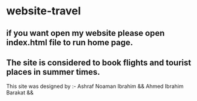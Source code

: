 # website-travel

if you want open my website please open index.html file to run home page.
--------------------------------------------------------
The site is considered to book flights and tourist places in summer times.
--------------------------------------------------------
This site was designed by :- Ashraf Noaman Ibrahim && Ahmed Ibrahim Barakat &&
